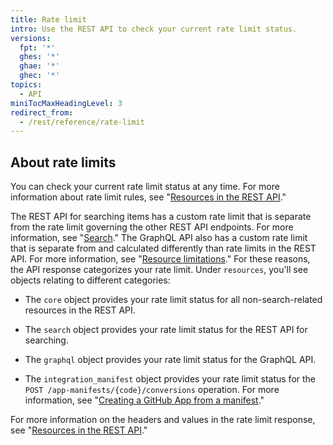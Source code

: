 ```yaml
---
title: Rate limit
intro: Use the REST API to check your current rate limit status.
versions:
  fpt: '*'
  ghes: '*'
  ghae: '*'
  ghec: '*'
topics:
  - API
miniTocMaxHeadingLevel: 3
redirect_from:
  - /rest/reference/rate-limit
---
```


## About rate limits

You can check your current rate limit status at any time. For more information about rate limit rules, see "[Resources in the REST API](/rest/overview/resources-in-the-rest-api#rate-limiting)." 

The REST API for searching items has a custom rate limit that is separate from the rate limit governing the other REST API endpoints. For more information, see "[Search](/rest/search)." The GraphQL API also has a custom rate limit that is separate from and calculated differently than rate limits in the REST API. For more information, see "[Resource limitations](/graphql/overview/resource-limitations#rate-limit)." For these reasons, the API response categorizes your rate limit. Under `resources`, you'll see objects relating to different categories:

* The `core` object provides your rate limit status for all non-search-related resources in the REST API.

* The `search` object provides your rate limit status for the REST API for searching.

* The `graphql` object provides your rate limit status for the GraphQL API.

* The `integration_manifest` object provides your rate limit status for the `POST /app-manifests/{code}/conversions` operation. For more information, see "[Creating a GitHub App from a manifest](/apps/building-github-apps/creating-github-apps-from-a-manifest/#3-you-exchange-the-temporary-code-to-retrieve-the-app-configuration)."

For more information on the headers and values in the rate limit response, see "[Resources in the REST API](/rest/overview/resources-in-the-rest-api#rate-limit-http-headers)."
